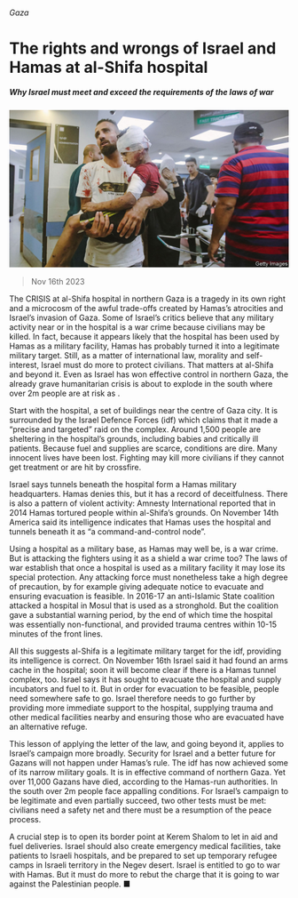 ###### Gaza

# The rights and wrongs of Israel and Hamas at al-Shifa hospital 

##### Why Israel must meet and exceed the requirements of the laws of war 

![image](images/20231118_LDP003.jpg) 

> Nov 16th 2023 

The CRISIS at al-Shifa hospital in northern Gaza is a tragedy in its own right and a microcosm of the awful trade-offs created by Hamas’s atrocities and Israel’s invasion of Gaza. Some of Israel’s critics believe that any military activity near or in the hospital is a war crime because civilians may be killed. In fact, because it appears likely that the hospital has been used by Hamas as a military facility, Hamas has probably turned it into a legitimate military target. Still, as a matter of international law, morality and self-interest, Israel must do more to protect civilians. That matters at al-Shifa and beyond it. Even as Israel has won effective control in northern Gaza, the already grave humanitarian crisis is about to explode in the south where over 2m people are at risk as . 


Start with the hospital, a set of buildings near the centre of Gaza city. It is surrounded by the Israel Defence Forces (idf) which claims that it made a “precise and targeted” raid on the complex. Around 1,500 people are sheltering in the hospital’s grounds, including babies and critically ill patients. Because fuel and supplies are scarce, conditions are dire. Many innocent lives have been lost. Fighting may kill more civilians if they cannot get treatment or are hit by crossfire. 

Israel says tunnels beneath the hospital form a Hamas military headquarters. Hamas denies this, but it has a record of deceitfulness. There is also a pattern of violent activity: Amnesty International reported that in 2014 Hamas tortured people within al-Shifa’s grounds. On November 14th America said its intelligence indicates that Hamas uses the hospital and tunnels beneath it as “a command-and-control node”. 

Using a hospital as a military base, as Hamas may well be, is a war crime. But is attacking the fighters using it as a shield a war crime too? The laws of war establish that once a hospital is used as a military facility it may lose its special protection. Any attacking force must nonetheless take a high degree of precaution, by for example giving adequate notice to evacuate and ensuring evacuation is feasible. In 2016-17 an anti-Islamic State coalition attacked a hospital in Mosul that is used as a stronghold. But the coalition gave a substantial warning period, by the end of which time the hospital was essentially non-functional, and provided trauma centres within 10-15 minutes of the front lines. 

All this suggests al-Shifa is a legitimate military target for the idf, providing its intelligence is correct. On November 16th Israel said it had found an arms cache in the hospital; soon it will become clear if there is a Hamas tunnel complex, too. Israel says it has sought to evacuate the hospital and supply incubators and fuel to it. But in order for evacuation to be feasible, people need somewhere safe to go. Israel therefore needs to go further by providing more immediate support to the hospital, supplying trauma and other medical facilities nearby and ensuring those who are evacuated have an alternative refuge. 

This lesson of applying the letter of the law, and going beyond it, applies to Israel’s campaign more broadly. Security for Israel and a better future for Gazans will not happen under Hamas’s rule. The idf has now achieved some of its narrow military goals. It is in effective command of northern Gaza. Yet over 11,000 Gazans have died, according to the Hamas-run authorities. In the south over 2m people face appalling conditions. For Israel’s campaign to be legitimate and even partially succeed, two other tests must be met: civilians need a safety net and there must be a resumption of the peace process. 

A crucial step is to open its border point at Kerem Shalom to let in aid and fuel deliveries. Israel should also create emergency medical facilities, take patients to Israeli hospitals, and be prepared to set up temporary refugee camps in Israeli territory in the Negev desert. Israel is entitled to go to war with Hamas. But it must do more to rebut the charge that it is going to war against the Palestinian people. ■

